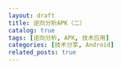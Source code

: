 ```yaml
---
layout: draft
title: 逆向分析APK（二）
catalog: true
tags: [逆向分析, APK, 技术应用]
categories: [技术分享, Android]
related_posts: true
---
```


